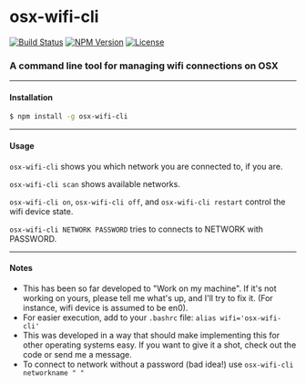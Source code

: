 # osx-wifi-cli

[![Build Status](https://travis-ci.org/danyshaanan/osx-wifi-cli.png)](https://travis-ci.org/danyshaanan/osx-wifi-cli)
[![NPM Version](https://img.shields.io/npm/v/osx-wifi-cli.svg?style=flat)](https://npmjs.org/package/osx-wifi-cli)
[![License](http://img.shields.io/npm/l/osx-wifi-cli.svg?style=flat)](LICENSE)

### A command line tool for managing wifi connections on OSX

* * *
#### Installation
```bash
$ npm install -g osx-wifi-cli
```
* * *
#### Usage

`osx-wifi-cli` shows you which network you are connected to, if you are.

`osx-wifi-cli scan` shows available networks.

`osx-wifi-cli on`, `osx-wifi-cli off`, and `osx-wifi-cli restart` control the wifi device state.

`osx-wifi-cli NETWORK PASSWORD` tries to connects to NETWORK with PASSWORD.

* * *
#### Notes
* This has been so far developed to "Work on my machine". If it's not working on yours, please tell me what's up, and I'll try to fix it. (For instance, wifi device is assumed to be en0).
* For easier execution, add to your `.bashrc` file: `alias wifi='osx-wifi-cli'`
* This was developed in a way that should make implementing this for other operating systems easy. If you want to give it a shot, check out the code or send me a message.
* To connect to network without a password (bad idea!) use `osx-wifi-cli networkname " "`
